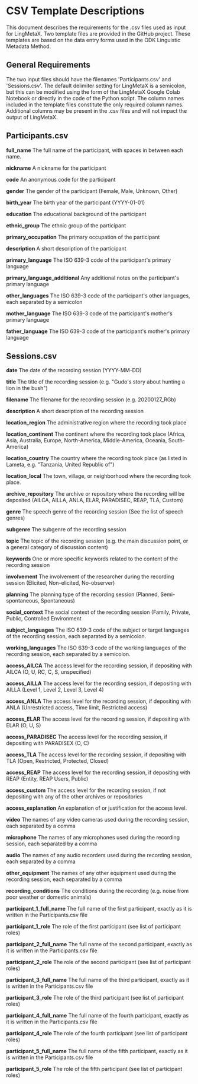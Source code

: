 # CSV Template Descriptions

This document describes the requirements for the .csv files used as input for LingMetaX. Two template files are provided in the GitHub project. These templates are based on the data entry forms used in the ODK Linguistic Metadata Method.

## General Requirements
The two input files should have the filenames 'Participants.csv' and 'Sessions.csv'. The default delimiter setting for LingMetaX is a semicolon, but this can be modified using the form of the LingMetaX Google Colab Notebook or directly in the code of the Python script. The column names included in the template files constitute the only required column names. Additional columns may be present in the .csv files and will not impact the output of LingMetaX.

## Participants.csv
**full_name** The full name of the participant, with spaces in between each name.

**nickname** A nickname for the participant 

**code** An anonymous code for the participant 

**gender** The gender of the participant (Female, Male, Unknown, Other)

**birth_year** The birth year of the participant (YYYY-01-01)

**education** The educational background of the participant

**ethnic_group** The ethnic group of the participant

**primary_occupation** The primary occupation of the participant

**description** A short description of the participant

**primary_language** The ISO 639-3 code of the participant's primary language

**primary_language_additional** Any additional notes on the participant's primary language

**other_languages** The ISO 639-3 code of the participant's other languages, each separated by a semicolon

**mother_language** The ISO 639-3 code of the participant's mother's primary language

**father_language** The ISO 639-3 code of the participant's mother's primary language


## Sessions.csv
**date** The date of the recording session (YYYY-MM-DD)

**title** The title of the recording session (e.g. "Gudo's story about hunting a lion in the bush")

**filename** The filename for the recording session (e.g. 20200127_RGb)

**description** A short description of the recording session

**location_region** The administrative region where the recording took place

**location_continent** The continent where the recording took place (Africa, Asia, Australia, Europe, North-America, Middle-America, Oceania, South-America)

**location_country** The country where the recording took place (as listed in Lameta, e.g. "Tanzania, United Republic of")

**location_local** The town, village, or neighborhood where the recording took place.

**archive_repository** The archive or repository where the recording will be deposited (AILCA, AILLA, ANLA, ELAR, PARADISEC, REAP, TLA, Custom)

**genre** The speech genre of the recording session (See the list of speech genres)

**subgenre** The subgenre of the recording session

**topic** The topic of the recording session (e.g. the main discussion point, or a general category of discussion content)

**keywords** One or more specific keywords related to the content of the recording session

**involvement** The involvement of the researcher during the recording session (Elicited, Non-elicited, No-observer)

**planning** The planning type of the recording session (Planned, Semi-spontaneous, Spontaneous)

**social_context** The social context of the recording session (Family, Private, Public, Controlled Environment

**subject_languages** The ISO 639-3 code of the subject or target languages of the recording session, each separated by a semicolon.

**working_languages** The ISO 639-3 code of the working languages of the recording session, each separated by a semicolon.

**access_AILCA** The access level for the recording session, if depositing with AILCA (O, U, RC, C, S, unspecified)

**access_AILLA** The access level for the recording session, if depositing with AILLA (Level 1, Level 2, Level 3, Level 4)

**access_ANLA** The access level for the recording session, if depositing with ANLA (Unrestricted access, Time limit, Restricted access)

**access_ELAR** The access level for the recording session, if depositing with ELAR (O, U, S)

**access_PARADISEC** The access level for the recording session, if depositing with PARADISEX (O, C)

**access_TLA** The access level for the recording session, if depositing with TLA (Open, Restricted, Protected, Closed)

**access_REAP** The access level for the recording session, if depositing with REAP (Entity, REAP Users, Public)

**access_custom** The access level for the recording session, if not depositing with any of the other archives or repositories

**access_explanation** An explanation of or justification for the access level.

**video** The names of any video cameras used during the recording session, each separated by a comma

**microphone** The names of any microphones used during the recording session, each separated by a comma

**audio** The names of any audio recorders used during the recording session, each separated by a comma

**other_equipment** The names of any other equipment used during the recording session, each separated by a comma

**recording_conditions** The conditions during the recording (e.g. noise from poor weather or domestic animals)

**participant_1_full_name** The full name of the first participant, exactly as it is written in the Participants.csv file

**participant_1_role** The role of the first participant (see list of participant roles)

**participant_2_full_name** The full name of the second participant, exactly as it is written in the Participants.csv file

**participant_2_role** The role of the second participant (see list of participant roles)

**participant_3_full_name** The full name of the third participant, exactly as it is written in the Participants.csv file

**participant_3_role** The role of the third participant (see list of participant roles)

**participant_4_full_name** The full name of the fourth participant, exactly as it is written in the Participants.csv file

**participant_4_role** The role of the fourth participant (see list of participant roles)

**participant_5_full_name** The full name of the fifth participant, exactly as it is written in the Participants.csv file

**participant_5_role** The role of the fifth participant (see list of participant roles)
